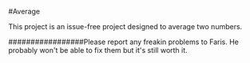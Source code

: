 #Average

This project is an issue-free project designed to average two numbers.  

#################Please report any freakin problems to Faris. He probably won't be able to fix them but it's still worth it.  